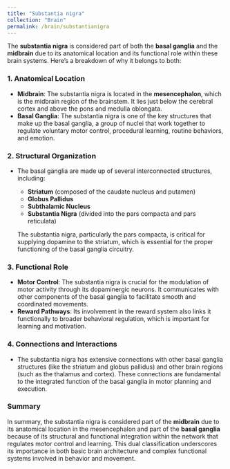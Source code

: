 ```yaml
---
title: "Substantia nigra"
collection: "Brain"
permalink: /brain/substantianigra
---
```


The **substantia nigra** is considered part of both the **basal ganglia** and the **midbrain** due to its anatomical location and its functional role within these brain systems. Here’s a breakdown of why it belongs to both:

### 1. **Anatomical Location**
- **Midbrain**: The substantia nigra is located in the **mesencephalon**, which is the midbrain region of the brainstem. It lies just below the cerebral cortex and above the pons and medulla oblongata.
- **Basal Ganglia**: The substantia nigra is one of the key structures that make up the basal ganglia, a group of nuclei that work together to regulate voluntary motor control, procedural learning, routine behaviors, and emotion.

### 2. **Structural Organization**
- The basal ganglia are made up of several interconnected structures, including:
  - **Striatum** (composed of the caudate nucleus and putamen)
  - **Globus Pallidus**
  - **Subthalamic Nucleus**
  - **Substantia Nigra** (divided into the pars compacta and pars reticulata)
  
  The substantia nigra, particularly the pars compacta, is critical for supplying dopamine to the striatum, which is essential for the proper functioning of the basal ganglia circuitry.

### 3. **Functional Role**
- **Motor Control**: The substantia nigra is crucial for the modulation of motor activity through its dopaminergic neurons. It communicates with other components of the basal ganglia to facilitate smooth and coordinated movements.
- **Reward Pathways**: Its involvement in the reward system also links it functionally to broader behavioral regulation, which is important for learning and motivation.

### 4. **Connections and Interactions**
- The substantia nigra has extensive connections with other basal ganglia structures (like the striatum and globus pallidus) and other brain regions (such as the thalamus and cortex). These connections are fundamental to the integrated function of the basal ganglia in motor planning and execution.

### Summary
In summary, the substantia nigra is considered part of the **midbrain** due to its anatomical location in the mesencephalon and part of the **basal ganglia** because of its structural and functional integration within the network that regulates motor control and learning. This dual classification underscores its importance in both basic brain architecture and complex functional systems involved in behavior and movement.
